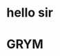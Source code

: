 <doctype html>
<html lang="sv">
<head>
  <title> test </title>
<body>
<h1>hello sir</h1>
</body>
</head>
<head>
  <title>2a</title>
<body>
<h1>GRYM</h1>
</body>
</head>
</html>
